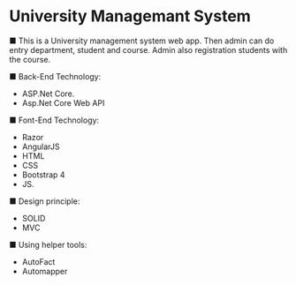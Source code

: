 # University Managemant System
■ This is a University management system web app. Then admin can do entry department, student and course. Admin also registration students with the course.

■ Back-End Technology:<br />
- ASP.Net Core.
- Asp.Net Core Web API

■ Font-End Technology:<br />
- Razor
- AngularJS 
- HTML
- CSS 
- Bootstrap 4 
- JS.

■ Design principle:<br />
- SOLID
- MVC

■ Using helper tools:<br />
- AutoFact
- Automapper
